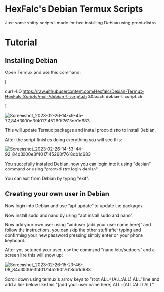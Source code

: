 # HexFalc's Debian Termux Scripts
Just some shitty scripts I made for fast installing Debian using proot-distro

# Tutorial
## Installing Debian
Open Termux and use this command:

[

curl -LO https://raw.githubusercontent.com/Hexfalc/Debian-Termux-HexFalc-Scripts/main/debian-t-script.sh && bash debian-t-script.sh

]

![Screenshot_2023-02-26-14-49-45-77_84d3000e3f4017145260f7618db1d683](https://user-images.githubusercontent.com/84611854/221415030-e643eebc-73d2-45aa-82c8-23acae775bfe.jpg)

This will update Termux packages and install proot-distro to install Debian.

After the script finishes doing everything you will see this:

![Screenshot_2023-02-26-14-53-44-92_84d3000e3f4017145260f7618db1d683](https://user-images.githubusercontent.com/84611854/221415119-a31eb52f-dd60-4574-956f-1bbeaccc24f4.jpg)

You succefully installed Debian, now you can login into it using "debian" command or using "proot-distro login debian".

You can exit from Debian by typing "exit".

## Creating your own user in Debian

Now login into Debian and use "apt update" to update the packages.

Now install sudo and nano by using "apt install sudo and nano".

Now add your own user using "adduser [add your user name here]" and follow the instructions, you can skip the other stuff after typing and confirming your new password pressing simply enter on your phone keyboard.

After you setuped your user, use the command "nano /etc/sudoers" and a screen like this will show up:

![Screenshot_2023-02-26-15-23-46-08_84d3000e3f4017145260f7618db1d683](https://user-images.githubusercontent.com/84611854/221416463-8aa78d7a-b50a-4979-a12e-0e5e77f5b117.jpg)

Scroll down using termux's arrow keys to "root    ALL=(ALL:ALL) ALL" line and add a line below like this "[add your user name here]    ALL=(ALL:ALL) ALL"
